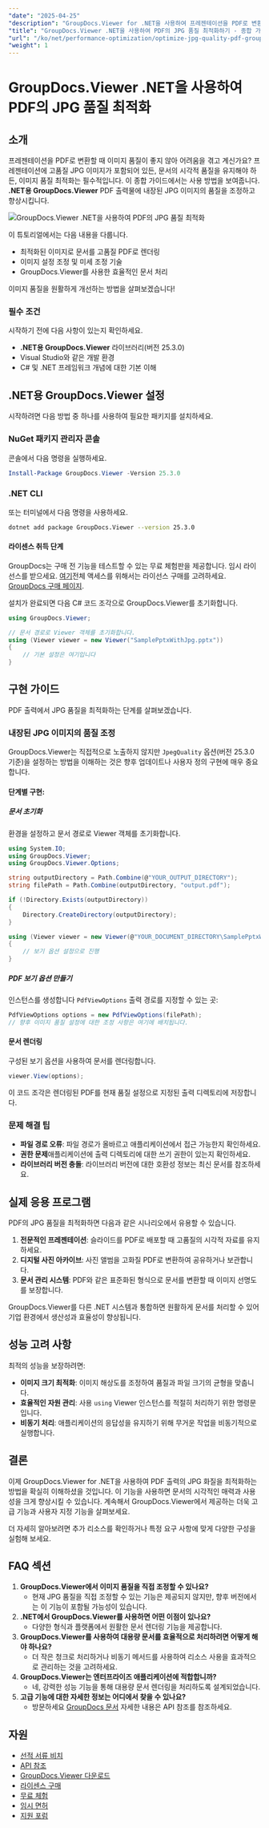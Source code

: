 ```yaml
---
"date": "2025-04-25"
"description": "GroupDocs.Viewer for .NET을 사용하여 프레젠테이션을 PDF로 변환할 때 내장된 JPG 이미지의 품질을 향상시키는 방법을 알아보세요. 이 가이드에서는 설정, 최적화 기법 및 실제 적용 사례를 다룹니다."
"title": "GroupDocs.Viewer .NET을 사용하여 PDF의 JPG 품질 최적화하기 - 종합 가이드"
"url": "/ko/net/performance-optimization/optimize-jpg-quality-pdf-groupdocs-viewer-net/"
"weight": 1
---
```


# GroupDocs.Viewer .NET을 사용하여 PDF의 JPG 품질 최적화

## 소개

프레젠테이션을 PDF로 변환할 때 이미지 품질이 좋지 않아 어려움을 겪고 계신가요? 프레젠테이션에 고품질 JPG 이미지가 포함되어 있든, 문서의 시각적 품질을 유지해야 하든, 이미지 품질 최적화는 필수적입니다. 이 종합 가이드에서는 사용 방법을 보여줍니다. **.NET용 GroupDocs.Viewer** PDF 출력물에 내장된 JPG 이미지의 품질을 조정하고 향상시킵니다.

![GroupDocs.Viewer .NET을 사용하여 PDF의 JPG 품질 최적화](/viewer/performance-optimization/optimize-jpg-quality-in-pdfs.png)

이 튜토리얼에서는 다음 내용을 다룹니다.
- 최적화된 이미지로 문서를 고품질 PDF로 렌더링
- 이미지 설정 조정 및 미세 조정 기술
- GroupDocs.Viewer를 사용한 효율적인 문서 처리

이미지 품질을 원활하게 개선하는 방법을 살펴보겠습니다!

### 필수 조건

시작하기 전에 다음 사항이 있는지 확인하세요.
- **.NET용 GroupDocs.Viewer** 라이브러리(버전 25.3.0)
- Visual Studio와 같은 개발 환경
- C# 및 .NET 프레임워크 개념에 대한 기본 이해

## .NET용 GroupDocs.Viewer 설정

시작하려면 다음 방법 중 하나를 사용하여 필요한 패키지를 설치하세요.

### NuGet 패키지 관리자 콘솔

콘솔에서 다음 명령을 실행하세요.

```powershell
Install-Package GroupDocs.Viewer -Version 25.3.0
```

### .NET CLI

또는 터미널에서 다음 명령을 사용하세요.

```bash
dotnet add package GroupDocs.Viewer --version 25.3.0
```

#### 라이센스 취득 단계

GroupDocs는 구매 전 기능을 테스트할 수 있는 무료 체험판을 제공합니다. 임시 라이선스를 받으세요. [여기](https://purchase.groupdocs.com/temporary-license/)전체 액세스를 위해서는 라이선스 구매를 고려하세요. [GroupDocs 구매 페이지](https://purchase.groupdocs.com/buy).

설치가 완료되면 다음 C# 코드 조각으로 GroupDocs.Viewer를 초기화합니다.

```csharp
using GroupDocs.Viewer;

// 문서 경로로 Viewer 객체를 초기화합니다.
using (Viewer viewer = new Viewer("SamplePptxWithJpg.pptx"))
{
    // 기본 설정은 여기입니다
}
```

## 구현 가이드

PDF 출력에서 JPG 품질을 최적화하는 단계를 살펴보겠습니다.

### 내장된 JPG 이미지의 품질 조정

GroupDocs.Viewer는 직접적으로 노출하지 않지만 `JpegQuality` 옵션(버전 25.3.0 기준)을 설정하는 방법을 이해하는 것은 향후 업데이트나 사용자 정의 구현에 매우 중요합니다.

#### 단계별 구현:

##### 문서 초기화

환경을 설정하고 문서 경로로 Viewer 객체를 초기화합니다.

```csharp
using System.IO;
using GroupDocs.Viewer;
using GroupDocs.Viewer.Options;

string outputDirectory = Path.Combine(@"YOUR_OUTPUT_DIRECTORY");
string filePath = Path.Combine(outputDirectory, "output.pdf");

if (!Directory.Exists(outputDirectory))
{
    Directory.CreateDirectory(outputDirectory);
}

using (Viewer viewer = new Viewer(@"YOUR_DOCUMENT_DIRECTORY\SamplePptxWithJpg.pptx"))
{
    // 보기 옵션 설정으로 진행
}
```

##### PDF 보기 옵션 만들기

인스턴스를 생성합니다 `PdfViewOptions` 출력 경로를 지정할 수 있는 곳:

```csharp
PdfViewOptions options = new PdfViewOptions(filePath);
// 향후 이미지 품질 설정에 대한 조정 사항은 여기에 배치됩니다.
```

#### 문서 렌더링

구성된 보기 옵션을 사용하여 문서를 렌더링합니다.

```csharp
viewer.View(options);
```

이 코드 조각은 렌더링된 PDF를 현재 품질 설정으로 지정된 출력 디렉토리에 저장합니다.

### 문제 해결 팁
- **파일 경로 오류**: 파일 경로가 올바르고 애플리케이션에서 접근 가능한지 확인하세요.
- **권한 문제**애플리케이션에 출력 디렉토리에 대한 쓰기 권한이 있는지 확인하세요.
- **라이브러리 버전 충돌**: 라이브러리 버전에 대한 호환성 정보는 최신 문서를 참조하세요.

## 실제 응용 프로그램

PDF의 JPG 품질을 최적화하면 다음과 같은 시나리오에서 유용할 수 있습니다.
1. **전문적인 프레젠테이션**: 슬라이드를 PDF로 배포할 때 고품질의 시각적 자료를 유지하세요.
2. **디지털 사진 아카이브**: 사진 앨범을 고화질 PDF로 변환하여 공유하거나 보관합니다.
3. **문서 관리 시스템**: PDF와 같은 표준화된 형식으로 문서를 변환할 때 이미지 선명도를 보장합니다.

GroupDocs.Viewer를 다른 .NET 시스템과 통합하면 원활하게 문서를 처리할 수 있어 기업 환경에서 생산성과 효율성이 향상됩니다.

## 성능 고려 사항

최적의 성능을 보장하려면:
- **이미지 크기 최적화**: 이미지 해상도를 조정하여 품질과 파일 크기의 균형을 맞춥니다.
- **효율적인 자원 관리**: 사용 `using` Viewer 인스턴스를 적절히 처리하기 위한 명령문입니다.
- **비동기 처리**: 애플리케이션의 응답성을 유지하기 위해 무거운 작업을 비동기적으로 실행합니다.

## 결론

이제 GroupDocs.Viewer for .NET을 사용하여 PDF 출력의 JPG 화질을 최적화하는 방법을 확실히 이해하셨을 것입니다. 이 기능을 사용하면 문서의 시각적인 매력과 사용성을 크게 향상시킬 수 있습니다. 계속해서 GroupDocs.Viewer에서 제공하는 더욱 고급 기능과 사용자 지정 기능을 살펴보세요.

더 자세히 알아보려면 추가 리소스를 확인하거나 특정 요구 사항에 맞게 다양한 구성을 실험해 보세요.

## FAQ 섹션

1. **GroupDocs.Viewer에서 이미지 품질을 직접 조정할 수 있나요?**
   - 현재 JPG 품질을 직접 조정할 수 있는 기능은 제공되지 않지만, 향후 버전에서는 이 기능이 포함될 가능성이 있습니다.
2. **.NET에서 GroupDocs.Viewer를 사용하면 어떤 이점이 있나요?**
   - 다양한 형식과 플랫폼에서 원활한 문서 렌더링 기능을 제공합니다.
3. **GroupDocs.Viewer를 사용하여 대용량 문서를 효율적으로 처리하려면 어떻게 해야 하나요?**
   - 더 작은 청크로 처리하거나 비동기 메서드를 사용하여 리소스 사용을 효과적으로 관리하는 것을 고려하세요.
4. **GroupDocs.Viewer는 엔터프라이즈 애플리케이션에 적합합니까?**
   - 네, 강력한 성능 기능을 통해 대용량 문서 렌더링을 처리하도록 설계되었습니다.
5. **고급 기능에 대한 자세한 정보는 어디에서 찾을 수 있나요?**
   - 방문하세요 [GroupDocs 문서](https://docs.groupdocs.com/viewer/net/) 자세한 내용은 API 참조를 참조하세요.

## 자원
- [선적 서류 비치](https://docs.groupdocs.com/viewer/net/)
- [API 참조](https://reference.groupdocs.com/viewer/net/)
- [GroupDocs.Viewer 다운로드](https://releases.groupdocs.com/viewer/net/)
- [라이센스 구매](https://purchase.groupdocs.com/buy)
- [무료 체험](https://releases.groupdocs.com/viewer/net/)
- [임시 면허](https://purchase.groupdocs.com/temporary-license/)
- [지원 포럼](https://forum.groupdocs.com/c/viewer/9)